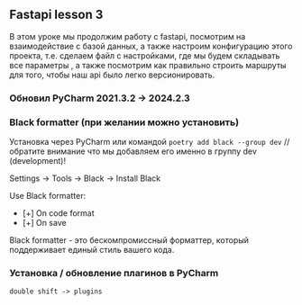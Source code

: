 ## Fastapi lesson 3

В этом уроке мы продолжим работу с fastapi, посмотрим на взаимодействие с базой данных,
а также настроим конфигурацию этого проекта,
т.е. сделаем файл с настройками, где мы будем складывать все параметры
, а также посмотрим как правильно строить маршруты для того, чтобы наш api было легко версионировать.

### Обновил PyCharm 2021.3.2 -> 2024.2.3

### Black formatter (при желании можно установить)

Установка через PyCharm или командой
```poetry add black --group dev```  // обратите внимание
что мы добавляем его именно в группу dev (development)!

Settings -> Tools -> Black -> Install Black

Use Black formatter:
- [+] On code format
- [+] On save

Black formatter - это бескомпромиссный форматтер,
который поддерживает единый стиль вашего кода.

### Установка / обновление плагинов в PyCharm
```double shift -> plugins```

